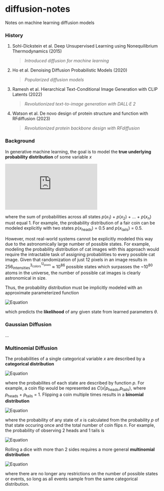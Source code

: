 # diffusion-notes
Notes on machine learning diffusion models

### History
1) Sohl-Dickstein et al. Deep Unsupervised Learning using Nonequilibrium Thermodynamics (2015)
    > *Introduced diffusion for machine learning*
2) Ho et al. Denoising Diffusion Probabilistic Models (2020)
    > *Popularized diffusion models*
3) Ramesh et al. Hierarchical Text-Conditional Image Generation with CLIP Latents (2022)
    > *Revolutionized text-to-image generation with DALL·E 2*
4) Watson et al. De novo design of protein structure and function with RFdiffusion (2023)
    > *Revolutionized protein backbone design with RFdiffusion*

### Background
In generative machine learning, the goal is to model the **true underlying probability distribution** of some variable *x*

![Equation](https://latex.codecogs.com/png.latex?p(x))

where the sum of probabilities across all states *p*(*x*<sub>1</sub>) + *p*(*x*<sub>2</sub>) + ... + *p*(*x*<sub>n</sub>) must equal 1. For example, the probability distribution of a fair coin can be modeled explicitly with two states *p*(*x*<sub>heads</sub>) = 0.5 and *p*(*x*<sub>tails</sub>) = 0.5.

However, most real-world systems cannot be explicitly modeled this way due to the astronomically large number of possible states. For example, modeling the probability distribution of cat images with this approach would require the intractable task of assigning probabilities to every possible cat image. Given that randomization of just 12 pixels in an image results in 256<sub>intensities</sub><sup>3<sub>colors</sub><sup>12<sub>pixels</sub></sup></sup> ≈ 10<sup>86</sup> possible states which surpasses the ~10<sup>80</sup> atoms in the universe, the number of possible cat images is clearly astronomical in size.

Thus, the probability distribution must be implicitly modeled with an approximate parameterized function

![Equation](https://latex.codecogs.com/png.latex?p_\theta(x))

which predicts the **likelihood** of any given state from learned parameters *θ*.

### Gaussian Diffusion
...

### Multinomial Diffusion
The probabilities of a single categorical variable *x* are described by a **categorical distribution**

![Equation](https://latex.codecogs.com/png.latex?C(x|p))

where the probabilites of each state are described by function *p*. For example, a coin flip would be represented as *C*(*x*|*p*<sub>heads</sub>,*p*<sub>tails</sub>), where *p*<sub>heads</sub> + *p*<sub>tails</sub> = 1. Flipping a coin multiple times results in a **binomial distribution**

![Equation](https://latex.codecogs.com/png.latex?B(x|p)=\binom{n}{x}p^x(1-p)^{n-x})

where the probability of any state of *x* is calculated from the probability *p* of that state occuring once and the total number of coin flips *n*. For example, the probability of observing 2 heads and 1 tails is

![Equation](https://latex.codecogs.com/png.latex?\binom{3}{2}0.5^2(1-0.5)^{3-2}=\frac{3!}{2!(3-2)!}0.5^2(0.5)^{1}=0.375)

Rolling a dice with more than 2 sides requires a more general **multinomial distribution**

![Equation](https://latex.codecogs.com/png.latex?M(x|p))

where there are no longer any restrictions on the number of possible states or events, so long as all events sample from the same categorical distribution.
